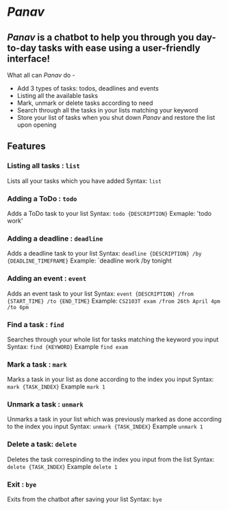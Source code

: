 # *Panav*

## *Panav* is a chatbot to help you through you day-to-day tasks with ease using a user-friendly interface!

What all can *Panav* do - 
- Add 3 types of tasks: todos, deadlines and events
- Listing all the available tasks
- Mark, unmark or delete tasks according to need
- Search through all the tasks in your lists matching your keyword
- Store your list of tasks when you shut down *Panav* and restore the list upon opening

## Features

### Listing all tasks : `list`
Lists all your tasks which you have added
Syntax: `list`

### Adding a ToDo : `todo`
Adds a ToDo task to your list
Syntax: `todo {DESCRIPTION}` 
Exmaple: 'todo work'

### Adding a deadline : `deadline`
Adds a deadline task to your list
Syntax: `deadline {DESCRIPTION} /by {DEADLINE_TIMEFRAME}` 
Example: `deadline work /by tonight

### Adding an event : `event`
Adds an event task to your list
Syntax: `event {DESCRIPTION} /from {START_TIME} /to {END_TIME}` 
Example: `CS2103T exam /from 26th April 4pm /to 6pm`

### Find a task : `find`
Searches through your whole list for tasks matching the keyword you input
Syntax: `find {KEYWORD}`
Example `find exam`

### Mark a task : `mark`
Marks a task in your list as done according to the index you input
Syntax: `mark {TASK_INDEX}`
Example `mark 1`

### Unmark a task : `unmark`
Unmarks a task in your list which was previously marked as done according to the index you input
Syntax: `unmark {TASK_INDEX}`
Example `unmark 1`

### Delete a task: `delete`
Deletes the task correspinding to the index you input from the list
Syntax: `delete {TASK_INDEX}`
Example `delete 1`

### Exit : `bye`
Exits from the chatbot after saving your list
Syntax: `bye`
 
